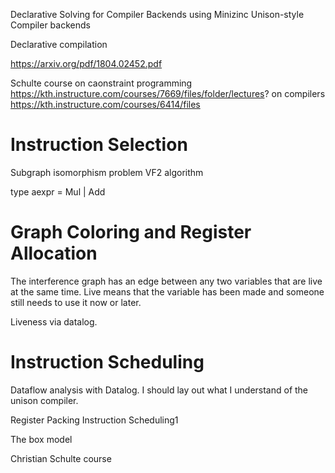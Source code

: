 
Declarative Solving for Compiler Backends using Minizinc
Unison-style Compiler backends

Declarative compilation

https://arxiv.org/pdf/1804.02452.pdf

Schulte course on caonstraint programming
https://kth.instructure.com/courses/7669/files/folder/lectures?
on compilers
https://kth.instructure.com/courses/6414/files

# Instruction Selection

Subgraph isomorphism problem
VF2 algorithm

type aexpr = Mul | Add



# Graph Coloring and Register Allocation

The interference graph has an edge between any two variables that are live at the same time.
Live means that the variable  has been made and someone still needs to use it now or later.


Liveness via datalog.





# Instruction Scheduling





Dataflow analysis with Datalog.
I should lay out what I understand of the unison compiler.


Register Packing
Instruction Scheduling1

The box model


Christian Schulte course




